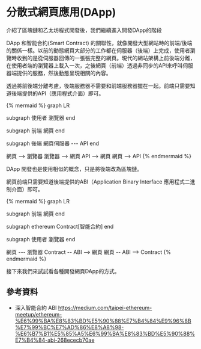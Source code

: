 # 分散式網頁應用\(DApp\)

介紹了區塊鏈和乙太坊程式開發後，我們繼續進入開發DApp的階段

DApp 和智能合約(Smart Contract) 的關聯性，就像開發大型網站時的前端/後端的關係一樣。以前的動態網頁大部分的工作都在伺服器（後端）上完成，使用者瀏覽時收到的是從伺服器回傳的一張張完整的網頁。現代的網站架構上前後端分離，在使用者端的瀏覽器上載入一次，之後網頁（前端）透過非同步的API來呼叫伺服器端提供的服務，然後動態呈現相關的內容。

透過將前後端分離考慮，後端服務器不需要和前端服務器擺在一起。前端只需要知道後端提供的API（應用程式介面）即可。

{% mermaid %}
graph LR

subgraph 使用者
瀏覽器
end

subgraph 前端
網頁
end

subgraph 後端
網頁伺服器 --- API
end

網頁 --> 瀏覽器
瀏覽器 --> 網頁
API --> 網頁
網頁 --> API
{% endmermaid %}

DApp 開發也是使用相似的概念，只是將後端改為區塊鏈。

網頁前端只需要知道後端提供的ABI（Application Binary Interface 應用程式二進制介面）即可。

{% mermaid %}
graph LR

subgraph 前端
網頁
end

subgraph ethereum
Contract[智能合約]
end

subgraph 使用者
瀏覽器
end

網頁 --- 瀏覽器
Contract -- ABI --> 網頁
網頁 -- ABI --> Contract
{% endmermaid %}

接下來我們來試試看各種開發網頁DApp的方式。

## 參考資料

* 深入智能合約 ABI https://medium.com/taipei-ethereum-meetup/ethereum-%E6%99%BA%E8%83%BD%E5%90%88%E7%B4%84%E9%96%8B%E7%99%BC%E7%AD%86%E8%A8%98-%E6%B7%B1%E5%85%A5%E6%99%BA%E8%83%BD%E5%90%88%E7%B4%84-abi-268ececb70ae
